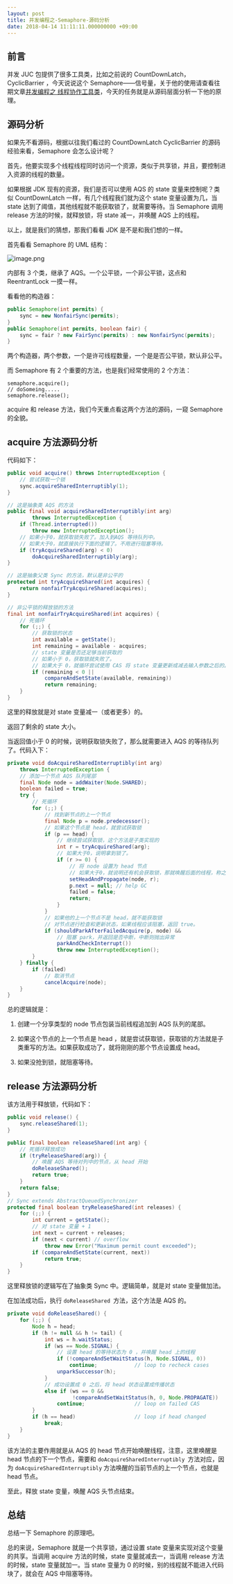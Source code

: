 ```yaml
---
layout: post
title: 并发编程之-Semaphore-源码分析
date: 2018-04-14 11:11:11.000000000 +09:00
---
```

## 前言

并发 JUC 包提供了很多工具类，比如之前说的 CountDownLatch，CyclicBarrier ，今天说说这个 Semaphore——信号量，关于他的使用请查看往期文章[并发编程之 线程协作工具类](http://thinkinjava.cn/article/37)，今天的任务就是从源码层面分析一下他的原理。

## 源码分析

如果先不看源码，根据以往我们看过的 CountDownLatch CyclicBarrier 的源码经验来看，Semaphore 会怎么设计呢？

首先，他要实现多个线程线程同时访问一个资源，类似于共享锁，并且，要控制进入资源的线程的数量。

如果根据 JDK 现有的资源，我们是否可以使用 AQS 的 state 变量来控制呢？类似 CountDownLatch 一样，有几个线程我们就为这个 state 变量设置为几，当 state 达到了阈值，其他线程就不能获取锁了，就需要等待。当 Semaphore 调用 release 方法的时候，就释放锁，将 state 减一，并唤醒 AQS 上的线程。

以上，就是我们的猜想，那我们看看 JDK 是不是和我们想的一样。

首先看看 Semaphore 的 UML 结构：

![image.png](https://upload-images.jianshu.io/upload_images/4236553-0a842485b2e18ca3.png?imageMogr2/auto-orient/strip%7CimageView2/2/w/1240)

内部有 3 个类，继承了 AQS。一个公平锁，一个非公平锁，这点和 ReentrantLock 一摸一样。

看看他的构造器：

```java
public Semaphore(int permits) {
    sync = new NonfairSync(permits);
}
public Semaphore(int permits, boolean fair) {
    sync = fair ? new FairSync(permits) : new NonfairSync(permits);
}
```

两个构造器，两个参数，一个是许可线程数量，一个是是否公平锁，默认非公平。

而 Semaphore 有 2 个重要的方法，也是我们经常使用的 2 个方法：

```jav
semaphore.acquire();
// doSomeing.....
semaphore.release();
```

acquire 和 release 方法，我们今天重点看这两个方法的源码，一窥 Semaphore 的全貌。

## acquire 方法源码分析

代码如下：

```java
public void acquire() throws InterruptedException {
	// 尝试获取一个锁
    sync.acquireSharedInterruptibly(1);
}

// 这是抽象类 AQS 的方法
public final void acquireSharedInterruptibly(int arg)
        throws InterruptedException {
    if (Thread.interrupted())
        throw new InterruptedException();
    // 如果小于0，就获取锁失败了。加入到AQS 等待队列中。
    // 如果大于0，就直接执行下面的逻辑了。不用进行阻塞等待。
    if (tryAcquireShared(arg) < 0)
        doAcquireSharedInterruptibly(arg);
}
```

```java
// 这是抽象父类 Sync 的方法，默认是非公平的
protected int tryAcquireShared(int acquires) {
    return nonfairTryAcquireShared(acquires);
}
```

```java
// 非公平锁的释放锁的方法
final int nonfairTryAcquireShared(int acquires) {
	// 死循环
    for (;;) {
    	// 获取锁的状态
        int available = getState();
        int remaining = available - acquires;
        // state 变量是否还足够当前获取的
        // 如果小于 0，获取锁就失败了。
        // 如果大于 0，就循环尝试使用 CAS 将 state 变量更新成减去输入参数之后的。
        if (remaining < 0 ||
            compareAndSetState(available, remaining))
            return remaining;
    }
}
```

这里的释放就是对 state 变量减一（或者更多）的。

返回了剩余的 state 大小。

当返回值小于 0 的时候，说明获取锁失败了，那么就需要进入 AQS 的等待队列了。代码入下：

```java
private void doAcquireSharedInterruptibly(int arg)
    throws InterruptedException {
    // 添加一个节点 AQS 队列尾部
    final Node node = addWaiter(Node.SHARED);
    boolean failed = true;
    try {
    	// 死循环
        for (;;) {
        	// 找到新节点的上一个节点
            final Node p = node.predecessor();
            // 如果这个节点是 head，就尝试获取锁
            if (p == head) {
            	// 继续尝试获取锁，这个方法是子类实现的
                int r = tryAcquireShared(arg);
                // 如果大于0，说明拿到锁了。
                if (r >= 0) {
                	// 将 node 设置为 head 节点
                	// 如果大于0，就说明还有机会获取锁，那就唤醒后面的线程，称之为传播
                    setHeadAndPropagate(node, r);
                    p.next = null; // help GC
                    failed = false;
                    return;
                }
            }
            // 如果他的上一个节点不是 head，就不能获取锁
            // 对节点进行检查和更新状态，如果线程应该阻塞，返回 true。
            if (shouldParkAfterFailedAcquire(p, node) &&
            	// 阻塞 park，并返回是否中断，中断则抛出异常
                parkAndCheckInterrupt())
                throw new InterruptedException();
        }
    } finally {
        if (failed)
        	// 取消节点
            cancelAcquire(node);
    }
}
```

总的逻辑就是：
1. 创建一个分享类型的 node 节点包装当前线程追加到 AQS 队列的尾部。

2. 如果这个节点的上一个节点是 head ，就是尝试获取锁，获取锁的方法就是子类重写的方法。如果获取成功了，就将刚刚的那个节点设置成 head。

3. 如果没抢到锁，就阻塞等待。


##  release 方法源码分析

该方法用于释放锁，代码如下：

```java
public void release() {
    sync.releaseShared(1);
}

public final boolean releaseShared(int arg) {
	// 死循环释放成功
    if (tryReleaseShared(arg)) {
    	// 唤醒 AQS 等待对列中的节点，从 head 开始	
        doReleaseShared();
        return true;
    }
    return false;
}
// Sync extends AbstractQueuedSynchronizer 
protected final boolean tryReleaseShared(int releases) {
    for (;;) {
        int current = getState();
        // 对 state 变量 + 1
        int next = current + releases;
        if (next < current) // overflow
            throw new Error("Maximum permit count exceeded");
        if (compareAndSetState(current, next))
            return true;
    }
}
```

这里释放锁的逻辑写在了抽象类 Sync 中。逻辑简单，就是对 state 变量做加法。

在加法成功后，执行 `doReleaseShared `方法，这个方法是 AQS 的。

```java
private void doReleaseShared() {
    for (;;) {
        Node h = head;
        if (h != null && h != tail) {
            int ws = h.waitStatus;
            if (ws == Node.SIGNAL) {
            	// 设置 head 的等待状态为 0 ，并唤醒 head 上的线程
                if (!compareAndSetWaitStatus(h, Node.SIGNAL, 0))
                    continue;            // loop to recheck cases
                unparkSuccessor(h);
            }
            // 成功设置成 0 之后，将 head 状态设置成传播状态
            else if (ws == 0 &&
                     !compareAndSetWaitStatus(h, 0, Node.PROPAGATE))
                continue;                // loop on failed CAS
        }
        if (h == head)                   // loop if head changed
            break;
    }
}
```

该方法的主要作用就是从 AQS 的 head 节点开始唤醒线程，注意，这里唤醒是 head 节点的下一个节点，需要和 `doAcquireSharedInterruptibly `方法对应，因为 `doAcquireSharedInterruptibly` 方法唤醒的当前节点的上一个节点，也就是 head 节点。

至此，释放 state 变量，唤醒 AQS 头节点结束。

## 总结

总结一下 Semaphore 的原理吧。

总的来说，Semaphore 就是一个共享锁，通过设置 state 变量来实现对这个变量的共享。当调用 acquire 方法的时候，state 变量就减去一，当调用 release 方法的时候，state 变量就加一。当 state 变量为 0 的时候，别的线程就不能进入代码块了，就会在 AQS 中阻塞等待。



